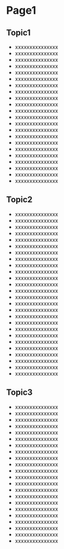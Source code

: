 # Page1

## Topic1

- xxxxxxxxxxxxxxx
- xxxxxxxxxxxxxxx
- xxxxxxxxxxxxxxx
- xxxxxxxxxxxxxxx
- xxxxxxxxxxxxxxx
- xxxxxxxxxxxxxxx
- xxxxxxxxxxxxxxx
- xxxxxxxxxxxxxxx
- xxxxxxxxxxxxxxx
- xxxxxxxxxxxxxxx
- xxxxxxxxxxxxxxx
- xxxxxxxxxxxxxxx
- xxxxxxxxxxxxxxx
- xxxxxxxxxxxxxxx
- xxxxxxxxxxxxxxx
- xxxxxxxxxxxxxxx
- xxxxxxxxxxxxxxx
- xxxxxxxxxxxxxxx
- xxxxxxxxxxxxxxx
- xxxxxxxxxxxxxxx
- xxxxxxxxxxxxxxx
- xxxxxxxxxxxxxxx

## Topic2

- xxxxxxxxxxxxxxx
- xxxxxxxxxxxxxxx
- xxxxxxxxxxxxxxx
- xxxxxxxxxxxxxxx
- xxxxxxxxxxxxxxx
- xxxxxxxxxxxxxxx
- xxxxxxxxxxxxxxx
- xxxxxxxxxxxxxxx
- xxxxxxxxxxxxxxx
- xxxxxxxxxxxxxxx
- xxxxxxxxxxxxxxx
- xxxxxxxxxxxxxxx
- xxxxxxxxxxxxxxx
- xxxxxxxxxxxxxxx
- xxxxxxxxxxxxxxx
- xxxxxxxxxxxxxxx
- xxxxxxxxxxxxxxx
- xxxxxxxxxxxxxxx
- xxxxxxxxxxxxxxx
- xxxxxxxxxxxxxxx
- xxxxxxxxxxxxxxx
- xxxxxxxxxxxxxxx
- xxxxxxxxxxxxxxx
- xxxxxxxxxxxxxxx
- xxxxxxxxxxxxxxx
- xxxxxxxxxxxxxxx

## Topic3

- xxxxxxxxxxxxxxx
- xxxxxxxxxxxxxxx
- xxxxxxxxxxxxxxx
- xxxxxxxxxxxxxxx
- xxxxxxxxxxxxxxx
- xxxxxxxxxxxxxxx
- xxxxxxxxxxxxxxx
- xxxxxxxxxxxxxxx
- xxxxxxxxxxxxxxx
- xxxxxxxxxxxxxxx
- xxxxxxxxxxxxxxx
- xxxxxxxxxxxxxxx
- xxxxxxxxxxxxxxx
- xxxxxxxxxxxxxxx
- xxxxxxxxxxxxxxx
- xxxxxxxxxxxxxxx
- xxxxxxxxxxxxxxx
- xxxxxxxxxxxxxxx
- xxxxxxxxxxxxxxx
- xxxxxxxxxxxxxxx
- xxxxxxxxxxxxxxx
- xxxxxxxxxxxxxxx